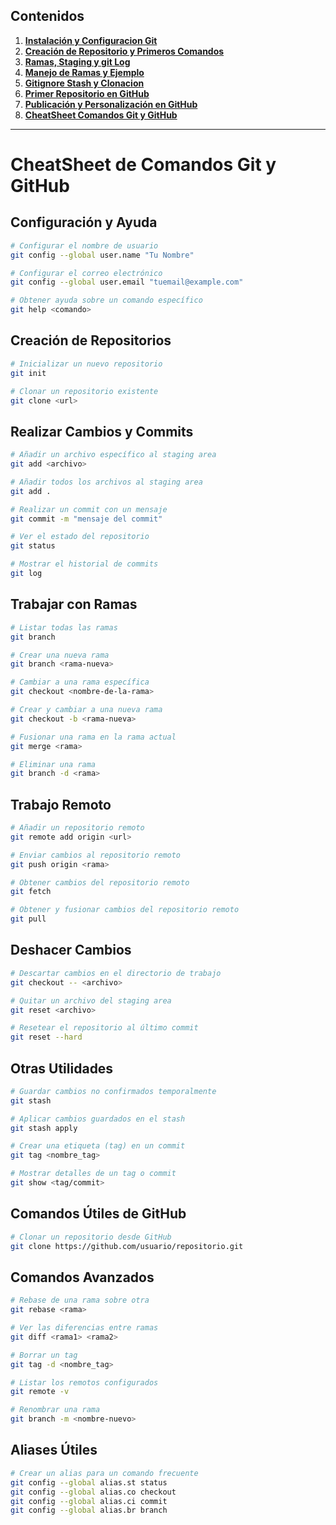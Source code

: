 ## Contenidos

1. [**Instalación y Configuracion Git**](1-Instalacion_y_Configuracion_Git.md)
2. [**Creación de Repositorio y Primeros Comandos**](2-Creacion_de_Repositorio_y_Primeros_Comandos.md)
3. [**Ramas, Staging y git Log**](3-Ramas_Staging_y_Git_Log.md)
4. [**Manejo de Ramas y Ejemplo**](4-Manejo_de_Ramas_y_Ejemplo.md)
5. [**Gitignore Stash y Clonacion**](5-Gitignore_Stash_y_Clonacion.md)
6. [**Primer Repositorio en GitHub**](6-Primer_Repositorio_en_GitHub.md)
7. [**Publicación y Personalización en GitHub**](7-Publicacion_y_Personalizacion_en_GitHub.md)
8. [**CheatSheet Comandos Git y GitHub**](CheatSheet_Comandos_Git_y_GitHub.md)

---

# CheatSheet de Comandos Git y GitHub

## Configuración y Ayuda

```bash
# Configurar el nombre de usuario
git config --global user.name "Tu Nombre"

# Configurar el correo electrónico
git config --global user.email "tuemail@example.com"

# Obtener ayuda sobre un comando específico
git help <comando>
```

## Creación de Repositorios

```bash
# Inicializar un nuevo repositorio
git init

# Clonar un repositorio existente
git clone <url>
```

## Realizar Cambios y Commits

```bash
# Añadir un archivo específico al staging area
git add <archivo>

# Añadir todos los archivos al staging area
git add .

# Realizar un commit con un mensaje
git commit -m "mensaje del commit"

# Ver el estado del repositorio
git status

# Mostrar el historial de commits
git log
```

## Trabajar con Ramas

```bash
# Listar todas las ramas
git branch

# Crear una nueva rama
git branch <rama-nueva>

# Cambiar a una rama específica
git checkout <nombre-de-la-rama>

# Crear y cambiar a una nueva rama
git checkout -b <rama-nueva>

# Fusionar una rama en la rama actual
git merge <rama>

# Eliminar una rama
git branch -d <rama>
```

## Trabajo Remoto

```bash
# Añadir un repositorio remoto
git remote add origin <url>

# Enviar cambios al repositorio remoto
git push origin <rama>

# Obtener cambios del repositorio remoto
git fetch

# Obtener y fusionar cambios del repositorio remoto
git pull
```

## Deshacer Cambios

```bash
# Descartar cambios en el directorio de trabajo
git checkout -- <archivo>

# Quitar un archivo del staging area
git reset <archivo>

# Resetear el repositorio al último commit
git reset --hard
```

## Otras Utilidades

```bash
# Guardar cambios no confirmados temporalmente
git stash

# Aplicar cambios guardados en el stash
git stash apply

# Crear una etiqueta (tag) en un commit
git tag <nombre_tag>

# Mostrar detalles de un tag o commit
git show <tag/commit>
```

## Comandos Útiles de GitHub

```bash
# Clonar un repositorio desde GitHub
git clone https://github.com/usuario/repositorio.git
```

## Comandos Avanzados

```bash
# Rebase de una rama sobre otra
git rebase <rama>

# Ver las diferencias entre ramas
git diff <rama1> <rama2>

# Borrar un tag
git tag -d <nombre_tag>

# Listar los remotos configurados
git remote -v

# Renombrar una rama
git branch -m <nombre-nuevo>
```

## Aliases Útiles

```bash
# Crear un alias para un comando frecuente
git config --global alias.st status
git config --global alias.co checkout
git config --global alias.ci commit
git config --global alias.br branch
```


